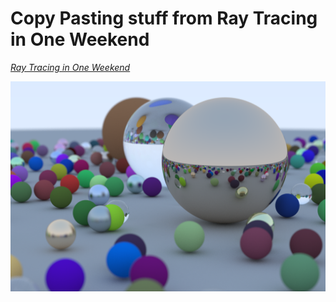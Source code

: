 # Copy Pasting stuff from Ray Tracing in One Weekend

[_Ray Tracing in One Weekend_](https://raytracing.github.io/books/RayTracingInOneWeekend.html)


![](https://raw.githubusercontent.com/Gonzih/raytracing-weekend/master/image.png)
